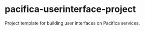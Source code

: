 # pacifica-userinterface-project
Project template for building user interfaces on Pacifica services.
